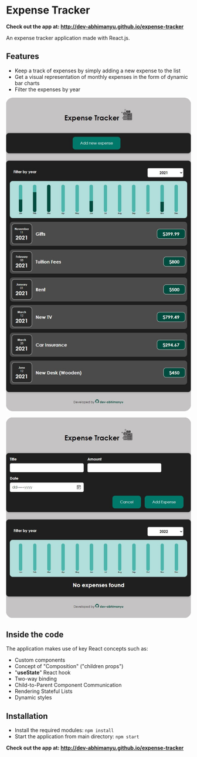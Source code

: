 # Expense Tracker
**Check out the app at: http://dev-abhimanyu.github.io/expense-tracker**

An expense tracker application made with React.js. 

## Features
* Keep a track of expenses by simply adding a new expense to the list
* Get a visual representation of monthly expenses in the form of dynamic bar charts
* Filter the expenses by year

![ss1](ss/full-rounded.jpg)

![ss2](ss/form-rounded.jpg)

## Inside the code
The application makes use of key React concepts such as:
* Custom components
* Concept of "Composition" ("children props")
* "**useState**" React hook
* Two-way binding
* Child-to-Parent Component Communication
* Rendering Stateful Lists
* Dynamic styles

## Installation
* Install the required modules: `npm install`
* Start the application from main directory: `npm start`


**Check out the app at: http://dev-abhimanyu.github.io/expense-tracker**
